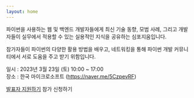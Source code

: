 ```yaml
---
layout: home
---
```

파이썬을 사용하는 웹 및 백엔드 개발자들에게 최신 기술 동향, 모범 사례, 그리고 개발자들이 실무에서 적용할 수 있는 실용적인 지식을 공유하는 심포지움입니다.

참가자들이 파이썬의 다양한 활용 방법을 배우고, 네트워킹을 통해 파이썬 개발 커뮤니티에서 서로 도움을 주고 받기 위함입니다.

일시 : 2023년 3월 23일 (토) 10:00 ~ 17:00<br>
장소 : 한국 마이크로소프트 (https://naver.me/5CzpevRF)

<a class="button" href="https://docs.google.com/forms/d/e/1FAIpQLScT_ucM_r7HzD5KwT83K3Tojda_zjxGbR0wRjLKWPwgLj5lDA/viewform?pli=1">발표자 지원하기</a>
<a class="button button_disabled">참가 신청하기</a>

